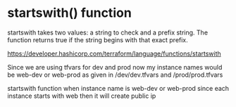 # startswith() function 

startswith takes two values: a string to check and a prefix string. The function returns true if the string begins with that exact prefix.

https://developer.hashicorp.com/terraform/language/functions/startswith

Since we are using tfvars for dev and prod now my instance names would be web-dev or web-prod as given in /dev/dev.tfvars and /prod/prod.tfvars 

startswith function 
    when instance name is web-dev or web-prod
    since each instance starts with web then it will create public ip  